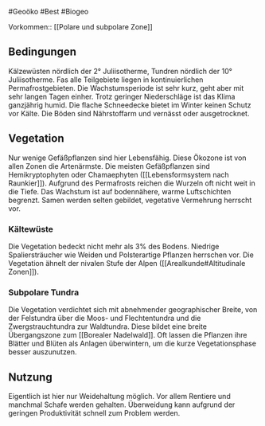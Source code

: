 #Geoöko #Best #Biogeo


Vorkommen:: [[Polare und subpolare Zone]]

## Bedingungen

Kälzewüsten nördlich der 2° Juliisotherme, Tundren nördlich der 10° Juliisotherme. Fas alle Teilgebiete liegen in kontinuierlichen Permafrostgebieten. Die Wachstumsperiode ist sehr kurz, geht aber mit sehr langen Tagen einher. Trotz geringer Niederschläge ist das Klima ganzjährig humid. Die flache Schneedecke bietet im Winter keinen Schutz vor Kälte. Die Böden sind Nährstoffarm und vernässt oder ausgetrocknet.

## Vegetation

Nur wenige Gefäßpflanzen sind hier Lebensfähig. Diese Ökozone ist von allen Zonen die Artenärmste. Die meisten Gefäßpflanzen sind Hemikryptophyten oder Chamaephyten ([[Lebensformsystem nach Raunkier]]). Aufgrund des Permafrosts reichen die Wurzeln oft nicht weit in die Tiefe. Das Wachstum ist auf bodennähere, warme Luftschichten begrenzt. Samen werden selten gebildet, vegetative Vermehrung herrscht vor.

### Kältewüste

Die Vegetation bedeckt nicht mehr als 3% des Bodens. Niedrige Spaliersträucher wie Weiden und Polsterartige Pflanzen herrschen vor. Die Vegetation ähnelt der nivalen Stufe der Alpen ([[Arealkunde#Altitudinale Zonen]]).

### Subpolare Tundra

Die Vegetation verdichtet sich mit abnehmender geographischer Breite, von der Felstundra über die Moos- und Flechtentundra und die Zwergstrauchtundra zur Waldtundra. Diese bildet eine breite Übergangszone zum [[Borealer Nadelwald]]. Oft lassen die Pflanzen ihre Blätter und Blüten als Anlagen überwintern, um die kurze Vegetationsphase besser auszunutzen.

## Nutzung

Eigentlich ist hier nur Weidehaltung möglich. Vor allem Rentiere und manchmal Schafe werden gehalten. Überweidung kann aufgrund der geringen Produktivität schnell zum Problem werden.

